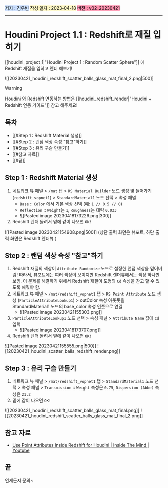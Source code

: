 <mark style="background: #ADCCFFA6;">저자 : 김우빈</mark>
<mark style="background: #FFF3A3A6;">작성 일자 : 2023-04-18</mark>
<mark style="background: #FF5582A6;">버전 : v02_20230421</mark>

---
# Houdini Project 1.1 : Redshift로 재질 입히기
[[houdini_project_1|"Houdini Project 1 : Random Scatter Sphere"]] 에 Redshift 재질을 입히고 렌더 해보기!

![[20230421_houdini_redshift_scatter_balls_glass_mat_final_2.png|500]]

> [!warning]
> Houdini 와 Redshift 연동하는 방법은 [[houdini_redshift_render|"Houdini + Redshift 연동 가이드"]] 참고 해주세요!

## 목차
- [[#Step 1 : Redshift Material 생성]]
- [[#Step 2 : 랜덤 색상 속성 "참고"하기]]
- [[#Step 3 : 유리 구슬 만들기]]
- [[#참고 자료]]
- [[#끝]]

## Step 1 : Redshift Material 생성
1. 네트워크 뷰 패널 > `/mat` 탭 > `RS Material Builder` 노드 생성 및 들어가기 (`redshift_vopnet1`) > `StandardMaterial1` 노드 선택 > 속성 패널
	- `Base` :: `Color` 에서 기본 색상 선택 (예: `1 // 0.5 // 0`)
	- `Reflection` :: `Weight`는 `1`, `Roughness`는 대략 `0.033`
	- ![[Pasted image 20230418173226.png|300]]
2. Redshift 렌더 돌려서 밑에 같이 나오면 `OK!`

![[Pasted image 20230421154908.png|500]]
(상단 출력 화면은 뷰포트, 하단 출력 화면은 Redshift 렌더뷰 )

## Step 2 : 랜덤 색상 속성 "참고"하기
1. Redshift 재질의 색상이 `Attribute Randomize` 노드로 설정한 랜덤 색상을 덮어버림! 따라서, 뷰포트에는 여러 색상이 보이지만 Redshift 렌더뷰에서는 색상 하나만 보임. 이 문제를 해결하기 위해서 Redshift 재질이 도형의 `Cd` 속성을 참고 할 수 있도록 해줘야 함.
2. 네트워크 뷰 패널 > `/mat/redshift_vopnet1` 탭 > `RS Point Attribute` 노드 생성 (`ParticleAttributeLookup1`) > outColor 속성 아웃풋을 StandardMaterial1 노드의 base_color 속성 인풋으로 연결
	- ![[Pasted image 20230421155303.png]]
3. `ParticleAttributeLookup1` 노드 선택 > 속성 패널 > `Attribute Name` 값에 `Cd` 입력
	- ![[Pasted image 20230418173707.png]]
4. Redshift 렌더 돌려서 밑에 같이 나오면 `OK!`

![[Pasted image 20230421155555.png|500]]
![[20230421_houdini_scatter_balls_redshift_render.png]]

## Step 3 : 유리 구슬 만들기
1. 네트워크 뷰 패널 > `/mat/redshift_vopnet1` 탭 > `StandardMaterial1` 노드 선택 > 속성 패널 > `Transmission` :: `Weight` 속성은 `0.75`, `Dispersion (Abbe)` 속성은 `21.2`
2. 밑에 같이 나오면 `OK!`

![[20230421_houdini_redshift_scatter_balls_glass_mat_final.png]]
![[20230421_houdini_redshift_scatter_balls_glass_mat_final_2.png]]

## 참고 자료
- [Use Point Attributes Inside Redshift for Houdini | Inside The Mind | Youtube](https://youtu.be/p218-2TmJc4)

## 끝
언제든지 문의~